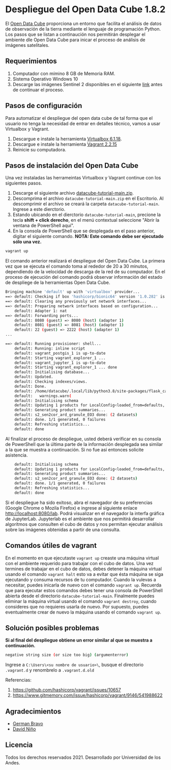 # Despliegue del Open Data Cube 1.8.2

El [Open Data Cube](https://www.opendatacube.org/) proporciona un entorno que facilita el análisis de datos de observación de la tierra mediante el lenguaje de programación Python. Los pasos que se listan a continaución nos permitirán desplegar el ambiente dle Open Data Cube para inicar el proceso de análisis de imágenes satelitales.

## Requerimientos

1. Computador con mímino 8 GB de Memoria RAM.
2. Sistema Operativo Windows 10
3. Descarge las imágenes Sentinel 2 disponibles en el siguiente [link](https://drive.google.com/drive/folders/1eNWlKCcia3FsnhFA7k61m3pnkFp3OiF6?usp=sharing) antes de continuar el proceso.

## Pasos de configuración

Para automatizar el despliegue del open data cube de tal forma que el usuario no tenga la necesidad de entrar en detalles técnico, vamos a usar Virtualbox y Vagrant. 

1. Descargue e instale la herramienta [Virtualbox 6.1.18](https://download.virtualbox.org/virtualbox/6.1.18/VirtualBox-6.1.18-142142-Win.exe).
2. Descargue e instale la herramienta [Vagrant 2.2.15](https://releases.hashicorp.com/vagrant/2.2.15/vagrant_2.2.15_x86_64.msi)
3. Reinicie su computadora.

## Pasos de instalación del Open Data Cube 

Una vez instaladas las herrameintas Virtualbox y Vagrant continue con los siguientes pasos.

1. Descarge el siguiente archivo [datacube-tutorial-main.zip](https://github.com/DonAurelio/datacube-tutorial/archive/refs/heads/main.zip).
2. Descomprima el archivo `datacube-tutorial-main.zip` en el Escritorio. Al descomprimir el archivo se creará la carpeta `datacube-tutorial-main`. Ingrese a este dierctorio.
3. Estando ubicando en el dierctorio `datacube-tutorial-main`, precione la tecla **shift + click derecho**, en el menú contextual seleccione "Abrir la ventana de PowerShell aquí".
4. En la consola de PowerShell que se desplegada en el paso anterior, digitar el siguiente comando. **NOTA: Este comando debe ser ejecutado sólo una vez.**

```bash 
vagrant up
```

El comando anterior realizará el despliegue del Open Data Cube. La primera vez que se ejecuta el comando toma al rededor de 20 a 30 minutos, dependiendo de la velocidad de descarga de la red de su computador. En el proceso de ejecución del comando podrá observar información del estado de despliege de la herramientas Open Data Cube.

```bash
Bringing machine 'default' up with 'virtualbox' provider...
==> default: Checking if box 'hashicorp/bionic64' version '1.0.282' is up to date...
==> default: Clearing any previously set network interfaces...
==> default: Preparing network interfaces based on configuration...
    default: Adapter 1: nat
==> default: Forwarding ports...
    default: 8080 (guest) => 8080 (host) (adapter 1)
    default: 8081 (guest) => 8081 (host) (adapter 1)
    default: 22 (guest) => 2222 (host) (adapter 1)
...

==> default: Running provisioner: shell...
    default: Running: inline script
    default: vagrant_postgis_1 is up-to-date
    default: Starting vagrant_explorer_1 ...
    default: vagrant_jupyter_1 is up-to-date
    default: Starting vagrant_explorer_1 ... done
    default: Initialising database...
    default: Updated.
    default: Checking indexes/views.
    default: Done.
    default: /home/datacube/.local/lib/python3.8/site-packages/flask_caching/__init__.py:201: UserWarning: Flask-Caching: CACHE_TYPE is set to null, caching is effectively disabled.
    default:   warnings.warn(
    default: Initialising schema
    default: Updating 1 products for LocalConfig<loaded_from=defaults, environment='default', config={'db_hostname': 'postgis', 'db_port': '5432', 'db_database': 'datacube', 'db_username': 'datacube', 'db_password': '***', 'index_driver': 'default', 'db_connection_timeout': '60'}>
    default: Generating product summaries...
    default: s2_sen2cor_ard_granule_EO3 done: (2 datasets)
    default: done. 1/1 generated, 0 failures
    default: Refreshing statistics...
    default: done
```

Al finalizar el proceso de despliegue, usted deberá verificar en su consola de PowerShell que la última parte de la información desplegada sea similar a la que se muestra a continuación. Si no fue así entonces solicite asistencia.

```bash 
    default: Initialising schema
    default: Updating 1 products for LocalConfig<loaded_from=defaults, environment='default', config={'db_hostname': 'postgis', 'db_port': '5432', 'db_database': 'datacube', 'db_username': 'datacube', 'db_password': '***', 'index_driver': 'default', 'db_connection_timeout': '60'}>
    default: Generating product summaries...
    default: s2_sen2cor_ard_granule_EO3 done: (2 datasets)
    default: done. 1/1 generated, 0 failures
    default: Refreshing statistics...
    default: done
```

Si el despliegue ha sido exitoso, abra el navegador de su preferencias (Google Chrome o Mozila Firefox) e ingrese al siguiente enlace [http://localhost:8080/lab](http://localhost:8080/lab). Podrá visualizar en el navegador la interfa gráfica de JupyterLab. Jupyterlab es el ambiente que nos permitirá desarrollar algoritmos que consulten el cubo de datos y nos permitan ejecutar análisis sobre las imágenes obtenidas a partir de una consulta. 

## Comandos útiles de vagrant

En el momento en que ejecutaste `vagrant up` creaste una máquina virtual con el ambiente requerido para trabajar con el cubo de datos. Una vez termines de trabajar en el cubo de datos, debes detener la máquina virtual usando el comando `vagrant halt` esto va a evitar que ésta máquina se siga ejecutando y consuma recursos de tu computador. Cuando la vulevas a necesitar, puedes inicarla de nuevo con el comando `vagrant up`. Recuerda que para ejecutar estos comandos debes tener una consola de PowerShell abierta desde el directorio `datacube-tutorial-main`. Finalmente puedes eliminar la máquina virtual usando el comando `vagrant destroy`, cuando consideres que no requieres usarla de nuevo. Por supuesto, puedes eventualmente crear de nuevo la máquina usando el comando `vagrant up`.

## Solución posibles problemas

**Si al final del despliegue obtiene un error similar al que se muestra a continuación.**

```bash 
negative string size (or size too big) (argumenterror) 
````

Ingrese a `C:\Users\<su nombre de usuario>\`, busque el directorio `.vagrant.d` y renombrelo a `.vagrant.d.old`

Referencias:
1. https://github.com/hashicorp/vagrant/issues/10657
2. https://www.gitmemory.com/issue/hashicorp/vagrant/9146/541988622

## Agradecimientos

- [German Bravo]()
- [David Niño](https://github.com/dfnino10) 

## Licencia

Todos los derechos reservados 2021. Desarrollado por Universidad de los Andes. 
